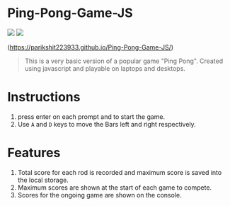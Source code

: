 # Ping-Pong-Game-JS
<img src="https://img.shields.io/github/issues/parikshit223933/Ping-Pong-Game-JS"> <img src="https://img.shields.io/badge/Dev-Complete-brightgreen">

(https://parikshit223933.github.io/Ping-Pong-Game-JS/)
> This is a very basic version of a popular game "Ping Pong". Created using javascript and playable on laptops and desktops.
# Instructions
1. press enter on each prompt and to start the game.
2. Use `A` and `D` keys to move the Bars left and right respectively.
# Features
1. Total score for each rod is recorded and maximum score is saved into the local storage.
2. Maximum scores are shown at the start of each game to compete.
3. Scores for the ongoing game are shown on the console.

